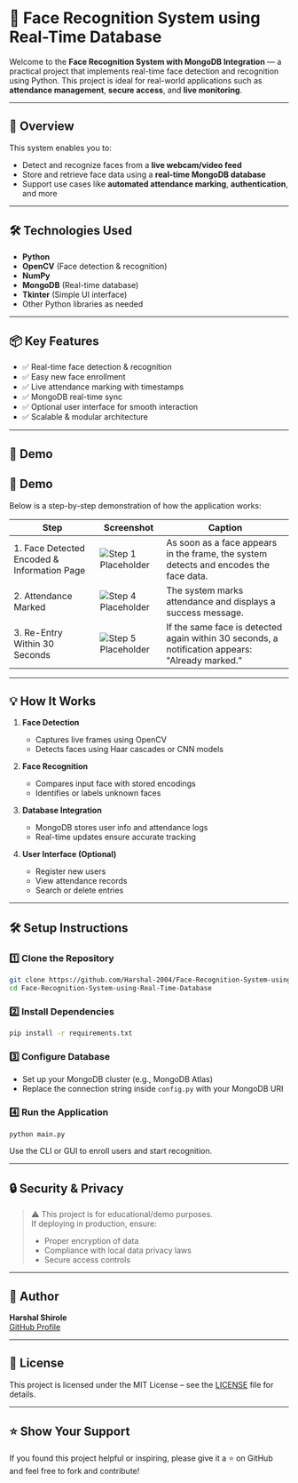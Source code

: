 # 🎯 Face Recognition System using Real-Time Database

Welcome to the **Face Recognition System with MongoDB Integration** — a practical project that implements real-time face detection and recognition using Python. This project is ideal for real-world applications such as **attendance management**, **secure access**, and **live monitoring**.

---

## 🚀 Overview

This system enables you to:

- Detect and recognize faces from a **live webcam/video feed**
- Store and retrieve face data using a **real-time MongoDB database**
- Support use cases like **automated attendance marking**, **authentication**, and more

---

## 🛠️ Technologies Used

- **Python**
- **OpenCV** (Face detection & recognition)
- **NumPy**
- **MongoDB** (Real-time database)
- **Tkinter** (Simple UI interface)
- Other Python libraries as needed

---

## 📦 Key Features

- ✅ Real-time face detection & recognition  
- ✅ Easy new face enrollment  
- ✅ Live attendance marking with timestamps  
- ✅ MongoDB real-time sync  
- ✅ Optional user interface for smooth interaction  
- ✅ Scalable & modular architecture

---

## 📸 Demo

## 📸 Demo

Below is a step-by-step demonstration of how the application works:

| Step | Screenshot | Caption |
|------|------------|---------|
| 1. Face Detected Encoded & Information Page | ![Step 1 Placeholder](demo/step2.png) | As soon as a face appears in the frame, the system detects and encodes the face data. || After encoding, an information window pops up showing user details and confirmation. |
| 2. Attendance Marked | ![Step 4 Placeholder](demo/step4.png) | The system marks attendance and displays a success message. |
| 3. Re-Entry Within 30 Seconds | ![Step 5 Placeholder](demo/step5.png) | If the same face is detected again within 30 seconds, a notification appears: "Already marked." |

---

## 💡 How It Works

1. **Face Detection**  
   - Captures live frames using OpenCV  
   - Detects faces using Haar cascades or CNN models  

2. **Face Recognition**  
   - Compares input face with stored encodings  
   - Identifies or labels unknown faces  

3. **Database Integration**  
   - MongoDB stores user info and attendance logs  
   - Real-time updates ensure accurate tracking  

4. **User Interface (Optional)**  
   - Register new users  
   - View attendance records  
   - Search or delete entries  

---

## 🛠️ Setup Instructions

### 1️⃣ Clone the Repository

```bash
git clone https://github.com/Harshal-2004/Face-Recognition-System-using-Real-Time-Database.git
cd Face-Recognition-System-using-Real-Time-Database
```

### 2️⃣ Install Dependencies

```bash
pip install -r requirements.txt
```

### 3️⃣ Configure Database

- Set up your MongoDB cluster (e.g., MongoDB Atlas)
- Replace the connection string inside `config.py` with your MongoDB URI

### 4️⃣ Run the Application

```bash
python main.py
```

Use the CLI or GUI to enroll users and start recognition.

---

## 🔒 Security & Privacy

> ⚠️ This project is for educational/demo purposes.  
> If deploying in production, ensure:
> - Proper encryption of data
> - Compliance with local data privacy laws
> - Secure access controls

---

## 👤 Author

**Harshal Shirole**  
[GitHub Profile](https://github.com/Harshal-2004)

---

## 📝 License

This project is licensed under the MIT License – see the [LICENSE](LICENSE) file for details.

---

## ⭐ Show Your Support

If you found this project helpful or inspiring, please give it a ⭐ on GitHub and feel free to fork and contribute!
